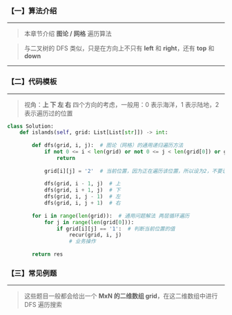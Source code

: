### 【一】算法介绍

***

> 本章节介绍 **图论  / 网格** 遍历算法

> 与二叉树的 DFS 类似，只是在方向上不只有 **left** 和 **right**，还有 **top** 和 **down**

***



### 【二】代码模板

***

> 视角：**上 下 左 右** 四个方向的考虑，一般用：0 表示海洋，1 表示陆地，2 表示遍历过的位置

```python
class Solution:
    def islands(self, grid: List[List[str]]) -> int:
  
        def dfs(grid, i, j):  # 图论（网格）的通用递归遍历方法
            if not 0 <= i < len(grid) or not 0 <= j < len(grid[0]) or grid[i][j] != '1':  # 边界判断
                return
            
            grid[i][j] = '2'  # 当前位置，因为正在遍历该位置，所以设为2，不要设为0，以免跟海洋混淆
            
            dfs(grid, i - 1, j)  # 上
            dfs(grid, i + 1, j)  # 下
            dfs(grid, i, j - 1)  # 左
            dfs(grid, i, j + 1)  # 右
        
        for i in range(len(grid)):  # 通用问题解法 两层循环遍历
            for j in range(len(grid[0])):
                if grid[i][j] == '1':  # 判断当前位置的值
                    recur(grid, i, j)
                    # 业务操作
                    
        return res
```



### 【三】常见例题

***

> 这些题目一般都会给出一个 **MxN 的二维数组 grid**，在这二维数组中进行 DFS 遍历搜索

